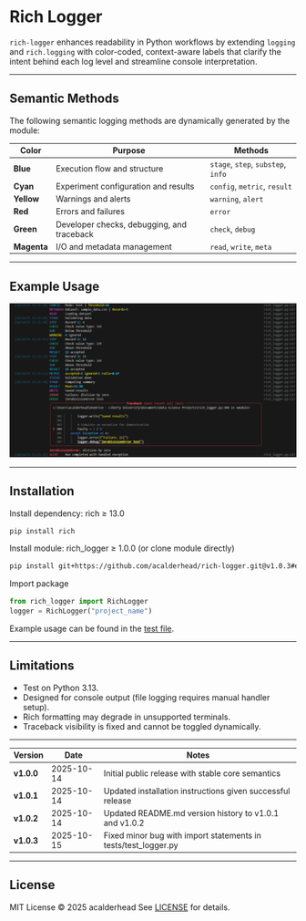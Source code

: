 # Rich Logger

`rich-logger` enhances readability in Python workflows by extending `logging` and `rich.logging` with color-coded, context-aware labels that clarify the intent behind each log level and streamline console interpretation.

---

## Semantic Methods

The following semantic logging methods are dynamically generated by the module:

| **Color**   | **Purpose**                                 | **Methods**                        |
| ----------- | ------------------------------------------- | ---------------------------------- |
| **Blue**    | Execution flow and structure                | `stage`, `step`, `substep`, `info` |
| **Cyan**    | Experiment configuration and results        | `config`, `metric`, `result`       |
| **Yellow**  | Warnings and alerts                         | `warning`, `alert`                 |
| **Red**     | Errors and failures                         | `error`                            |
| **Green**   | Developer checks, debugging, and traceback  | `check`, `debug`                   |
| **Magenta** | I/O and metadata management                 | `read`, `write`, `meta`            |

---

## Example Usage

![Example Rich Logger Outupt](https://github.com/acalderhead/rich-logger/blob/main/Images/Rich_Logger_Example_Output.png)

---

## Installation

Install dependency: rich ≥ 13.0

```bash
pip install rich
```

Install module: rich_logger ≥ 1.0.0 (or clone module directly)

```bash
pip install git+https://github.com/acalderhead/rich-logger.git@v1.0.3#egg=rich_logger
```

Import package

```python
from rich_logger import RichLogger
logger = RichLogger("project_name")
```

Example usage can be found in the [test file](https://github.com/acalderhead/rich-logger/blob/main/tests/test_logger.py).

---

## Limitations

- Test on Python 3.13.
- Designed for console output (file logging requires manual handler setup).
- Rich formatting may degrade in unsupported terminals.
- Traceback visibility is fixed and cannot be toggled dynamically.

---

| Version    | Date       | Notes                                                          |
| ---------- | ---------- | -------------------------------------------------------------- |
| **v1.0.0** | 2025-10-14 | Initial public release with stable core semantics              |
| **v1.0.1** | 2025-10-14 | Updated installation instructions given successful release     |
| **v1.0.2** | 2025-10-14 | Updated README.md version history to v1.0.1 and v1.0.2         |
| **v1.0.3** | 2025-10-15 | Fixed minor bug with import statements in tests/test_logger.py |

---

## License

MIT License © 2025 acalderhead
See [LICENSE](https://github.com/acalderhead/rich-logger/blob/main/LICENSE) for details.
